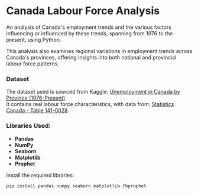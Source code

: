 # **Canada Labour Force Analysis**  
An analysis of Canada's employment trends and the various factors influencing or influenced by these trends, spanning from 1976 to the present, using Python.

This analysis also examines regional variations in employment trends across Canada's provinces, offering insights into both national and provincial labour force patterns.

### **Dataset**  
The dataset used is sourced from Kaggle: [Unemployment in Canada by Province (1976-Present)](https://www.kaggle.com/datasets/pienik/unemployment-in-canada-by-province-1976-present).  
It contains real labour force characteristics, with data from: [Statistics Canada - Table 141-0028](https://www150.statcan.gc.ca/t1/tbl1/en/tv.action?pid=1410028703).

### **Libraries Used:**
- **Pandas**
- **NumPy**
- **Seaborn**
- **Matplotlib**
- **Prophet**

Install the required libraries:  
   ```bash
   pip install pandas numpy seaborn matplotlib fbprophet
